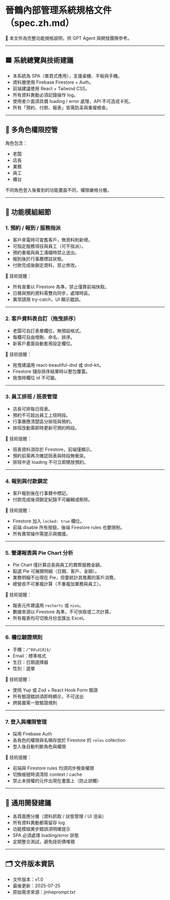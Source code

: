# 晉鶴內部管理系統規格文件（spec.zh.md）

📁 本文件為完整功能規格說明，供 GPT Agent 與開發團隊參考。

---

## 🟦 系統總覽與技術建議

- 本系統為 SPA（單頁式應用），支援桌機、平板與手機。
- 資料層使用 Firebase Firestore + Auth。
- 前端建議使用 React + Tailwind CSS。
- 所有資料異動必須記錄操作 log。
- 使用者介面須具備 loading / error 處理，API 不可造成卡死。
- 所有「預約、付款、報表」皆需防呆與重複檢查。

---

## 🔐 多角色權限控管

角色包含：
- 老闆
- 店長
- 業務
- 員工
- 櫃台

不同角色登入後看到的功能畫面不同，權限嚴格分層。

---

## 📅 功能模組細節

### 1. 預約 / 報到 / 服務指派

- 客戶來電時可查舊客戶，無資料則新增。
- 可指定服務項目與員工（可不指派）。
- 預約重複與員工滿檔時禁止送出。
- 報到後於行事曆標註狀態。
- 付款完成後鎖定資料，禁止修改。

📌 技術提醒：
- 所有查重以 Firestore 為準，禁止僅靠前端快取。
- 日曆與預約資料需雙向同步，處理時區。
- 異常請用 try-catch，UI 顯示錯誤。

---

### 2. 客戶資料表自訂（拖曳排序）

- 老闆可自訂表單欄位，無預設格式。
- 每欄可自由增刪、命名、排序。
- 新客戶畫面自動套用設定欄位。

📌 技術提醒：
- 拖曳建議用 react-beautiful-dnd 或 dnd-kit。
- Firestore 儲存排序結果時以整包覆蓋。
- 拖曳時欄位 id 不可變。

---

### 3. 員工排班 / 班表管理

- 店長可排每日班表。
- 預約不可超出員工上班時段。
- 行事曆應清楚區分排班與預約。
- 排班改動需即時更新可預約時段。

📌 技術提醒：
- 班表資料須存於 Firestore，前端僅顯示。
- 預約前需再次確認班表與時段無衝突。
- 排班中途 loading 不可立即開放預約。

---

### 4. 報到與付款鎖定

- 客戶報到後在行事曆中標記。
- 付款完成後須鎖定紀錄不可編輯或刪除。

📌 技術提醒：
- Firestore 加入 `locked: true` 欄位。
- 前端 disable 所有按鈕，後端 Firestore rules 也要限制。
- 所有異常操作需提示與備援。

---

### 5. 營運報表與 Pie Chart 分析

- Pie Chart 僅計算店長與員工的實際服務金額。
- 點選 Pie 可展開明細（日期、客戶、金額）。
- 業務明細不出現在 Pie，但要統計其推薦的客戶消費。
- 總營收不可重複計算（不重複加業務與員工）。

📌 技術提醒：
- 報表元件建議用 `recharts` 或 `nivo`。
- 數據來源以 Firestore 為準，不可快取或二次計算。
- 所有報表均可切換月份並匯出 Excel。

---

### 6. 欄位驗證規則

- 手機：`/^09\d{8}$/`
- Email：標準格式
- 生日：日期選擇器
- 性別：選單

📌 技術提醒：
- 使用 Yup 或 Zod + React Hook Form 驗證
- 所有驗證錯誤須即時顯示，不可送出
- 跨裝置需一致驗證規則

---

### 7. 登入與權限管理

- 採用 Firebase Auth
- 各角色的權限與名稱存放於 Firestore 的 `roles` collection
- 登入後自動判斷角色與權限

📌 技術提醒：
- 前端與 Firestore rules 均須同步檢查權限
- 切換帳號時須清除 context / cache
- 禁止未授權的元件出現在畫面上（防止誤觸）

---

## 🔧 通用開發建議

- 各頁面應分層（資料抓取 / 狀態管理 / UI 渲染）
- 所有資料異動都需留存 log
- 功能模組異步錯誤須明確提示
- SPA 必須處理 loading/error 狀態
- 定期整合測試，避免技術債堆積

---

## 🗂 文件版本資訊

- 文件版本：v1.0
- 最後更新：2025-07-25
- 原始需求來源：jinheprompt.txt
